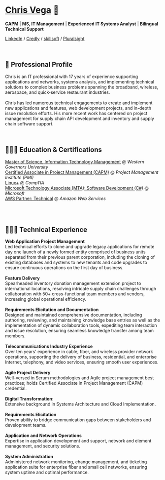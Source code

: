 # [Chris Vega](mailto:chris@twop0intfive.xyz) 📧 <br>

__CAPM__ | __MS, IT Management__ | __Experienced IT Systems Analyst__ | __Bilingual Technical Support__
<br>

[LinkedIn](https://www.linkedin.com/in/chrisevega/) / [Credly](https://www.credly.com/users/christian-vega.3c10d314/badges) / [skillsoft](https://skillsoft.digitalbadges.skillsoft.com/profile/christianvega767921/wallet) / [Pluralsight](https://app.pluralsight.com/profile/twop0intfive)
<br><br><br>



## 👤 Professional Profile
Chris is an IT professional with 17 years of experience supporting applications and networks, systems analysis, and implementing technical solutions to complex business problems spanning the broadband, wireless, aerospace, and quick-service restaurant industries.<br><br>
Chris has led numerous technical engagements to create and implement new applications and features, web development projects, and in-depth issue resolution efforts. His more recent work has centered on project management for supply chain API development and inventory and supply chain software support.
<br><br><br>



## 👨🏻‍🎓 Education & Certifications
[Master of Science, Information Technology Management](https://www.wgu.edu/online-it-degrees/information-technology-management-masters-program.html)  @  _Western Governors University_<br>
[Certified Associate in Project Management (CAPM)](https://www.credly.com/badges/53d36d2b-f25e-438c-a1df-50556c585e59)  @  _Project Management Institute (PMI)_<br>
[Linux+](https://www.credly.com/badges/522af907-eef4-43cd-8431-bb02636bd5f5)  @  _CompTIA_<br>
[Microsoft Technology Associate (MTA): Software Development (C#)](https://www.credly.com/badges/7c19476b-a729-4cd3-9e9c-9f73289ee52d)  @  _Microsoft_<br>
[AWS Partner: Technical](https://www.credly.com/badges/360a7bc9-5e74-44bd-8c49-c51e98bc8dfd)  @  _Amazon Web Services_<br>
<br><br><br>



## 👨🏻‍💻 Technical Experience

  **Web Application Project Management**<br>
  Led technical efforts to clone and upgrade legacy applications for remote day one launch of a newly formed entity comprised of business units separated from their previous parent corporation, including the cloning of existing databases and systems to new tenants and code upgrades to ensure continuous operations on the first day of business.<br><br>
  **Feature Delivery**<br>
  Spearheaded inventory donation management extension project to international locations, resolving intricate supply chain challenges through collaboration with 50+ cross-functional team members and vendors, increasing global operational efficiency.<br><br>
  **Requirements Elicitation and Documentation**<br>
  Designed and maintained comprehensive documentation, including authoring, reviewing, and maintaining knowledge base entries as well as the implementation of dynamic collaboration tools, expediting team interaction and issue resolution, ensuring seamless knowledge transfer among team members.<br><br>
  **Telecommunications Industry Experience**<br>
  Over ten years' experience in cable, fiber, and wireless provider network operations, supporting the delivery of business, residential, and enterprise Internet, telephony, and video services, ensuring smooth user experiences.<br><br>
  **Agile Project Delivery**<br>
  Well-versed in Scrum methodologies and Agile project management best practices; holds Certified Associate in Project Management (CAPM) credential.<br><br>
  **Digital Transformation:**<br>
  Extensive background in Systems Architecture and Cloud Implementation.<br><br>
  **Requirements Elicitation**<br>
  Proven ability to bridge communication gaps between stakeholders and development teams.<br><br>
  **Application and Network Operations**<br>
  Expertise in application development and support, network and element management, and security solutions.<br><br>
  **System Administration**<br>
  Administered network monitoring, change management, and ticketing application suite for enterprise fiber and small cell networks, ensuring system uptime and optimal performance.
<br><br><br>